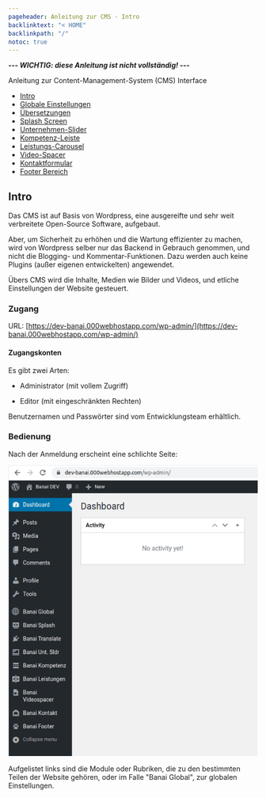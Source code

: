 ```yaml
---
pageheader: Anleitung zur CMS - Intro
backlinktext: "< HOME"
backlinkpath: "/"
notoc: true
---
```


***--- WICHTIG: diese Anleitung ist nicht vollständig! ---*** 

Anleitung zur Content-Management-System (CMS) Interface

* [Intro](#intro)
* [Globale Einstellungen](./wp-admin-global)
* [Übersetzungen](./wp-admin-translate)
* [Splash Screen](./wp-admin-splash)
* [Unternehmen-Slider](./wp-admin-unternehmen)
* [Kompetenz-Leiste](./wp-admin-kompetenz)
* [Leistungs-Carousel](./wp-admin-carousel)
* [Video-Spacer](./wp-admin-video-spacer)
* [Kontaktformular](./wp-admin-kontakt)
* [Footer Bereich](./wp-admin-footer)


## Intro

Das CMS ist auf Basis von Wordpress, eine ausgereifte und sehr weit verbreitete Open-Source Software, aufgebaut. 

Aber, um Sicherheit zu erhöhen und die Wartung effizienter zu machen, wird von Wordpress selber nur das Backend
in Gebrauch genommen, und nicht die Blogging- und Kommentar-Funktionen. Dazu werden auch keine Plugins (außer eigenen
entwickelten) angewendet.

Übers CMS wird die Inhalte, Medien wie Bilder und Videos, und etliche Einstellungen der Website gesteuert.


### Zugang

URL: [https://dev-banai.000webhostapp.com/wp-admin/](https://dev-banai.000webhostapp.com/wp-admin/)

#### Zugangskonten

Es gibt zwei Arten:

* Administrator (mit vollem Zugriff)

* Editor (mit eingeschränkten Rechten)

Benutzernamen  und Passwörter sind vom Entwicklungsteam erhältlich.


### Bedienung

Nach der Anmeldung erscheint eine schlichte Seite:

![wp-admin01.png](/res/wp-admin01.png)

Aufgelistet links sind die Module oder Rubriken, die zu den bestimmten Teilen der Website gehören, 
oder im Falle "Banai Global", zur globalen Einstellungen.



